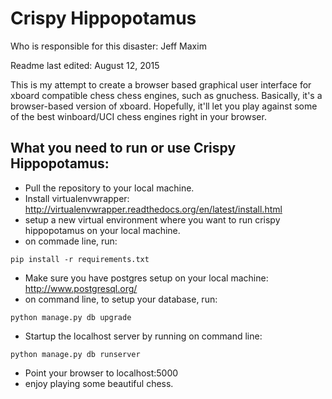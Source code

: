 Crispy Hippopotamus
======

Who is responsible for this disaster: Jeff Maxim

Readme last edited: August 12, 2015

This is my attempt to create a browser based graphical user interface for xboard compatible chess chess engines, such as gnuchess. Basically, it's a browser-based version of xboard. Hopefully, it'll let you play against some of the best winboard/UCI chess engines right in your browser.

## What you need to run or use Crispy Hippopotamus:
* Pull the repository to your local machine.
* Install virtualenvwrapper: http://virtualenvwrapper.readthedocs.org/en/latest/install.html
* setup a new virtual environment where you want to run crispy hippopotamus on your local machine.
* on commade line, run:
```
pip install -r requirements.txt
```
* Make sure you have postgres setup on your local machine: http://www.postgresql.org/
* on command line, to setup your database, run:
```
python manage.py db upgrade
```
* Startup the localhost server by running on command line:
```
python manage.py db runserver
```
* Point your browser to localhost:5000
* enjoy playing some beautiful chess.
